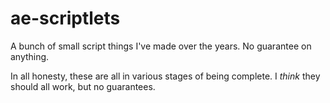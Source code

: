 # ae-scriptlets
A bunch of small script things I've made over the years. No guarantee on anything.

In all honesty, these are all in various stages of being complete. I *think* they should all work, but no guarantees.